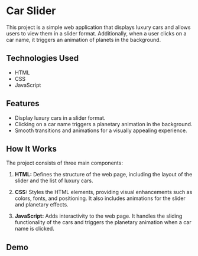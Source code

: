 # Car Slider

This project is a simple web application that displays luxury cars and allows users to view them in a slider format. Additionally, when a user clicks on a car name, it triggers an animation of planets in the background.

## Technologies Used

- HTML
- CSS
- JavaScript

## Features

- Display luxury cars in a slider format.
- Clicking on a car name triggers a planetary animation in the background.
- Smooth transitions and animations for a visually appealing experience.

## How It Works

The project consists of three main components:

1. **HTML:** Defines the structure of the web page, including the layout of the slider and the list of luxury cars.

2. **CSS:** Styles the HTML elements, providing visual enhancements such as colors, fonts, and positioning. It also includes animations for the slider and planetary effects.

3. **JavaScript:** Adds interactivity to the web page. It handles the sliding functionality of the cars and triggers the planetary animation when a car name is clicked.

## Demo


